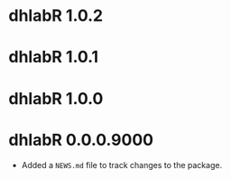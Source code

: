 # dhlabR 1.0.2

# dhlabR 1.0.1

# dhlabR 1.0.0

# dhlabR 0.0.0.9000

* Added a `NEWS.md` file to track changes to the package.
